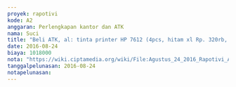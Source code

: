 ```yaml
---
proyek: rapotivi
kode: A2
anggaran: Perlengkapan kantor dan ATK
nama: Suci
title: "Beli ATK, al: tinta printer HP 7612 (4pcs, hitam xl Rp. 320rb, warna (magenta, cyan, yellow) @ Rp. 170rb)), kertas A4 1 rim, clear holder 3 pcs, spidol wb 12 pcs"
date: 2016-08-24
biaya: 1018000
nota: "https://wiki.ciptamedia.org/wiki/File:Agustus_24_2016_Rapotivi_A2_Pembelian_tinta_printer_HP7612,_kertas,_spidol_wb.jpg"
tanggalpelunasan: 2016-08-24
notapelunasan:
---
```

